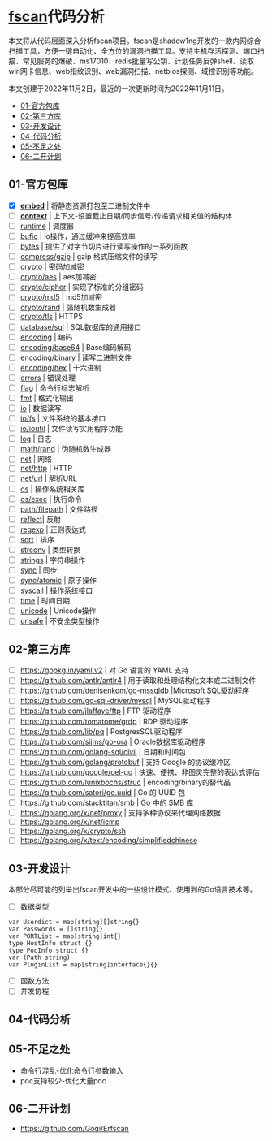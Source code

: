 # [fscan](https://github.com/shadow1ng/fscan)代码分析

本文将从代码层面深入分析fscan项目。fscan是shadow1ng开发的一款内网综合扫描工具，方便一键自动化、全方位的漏洞扫描工具。支持主机存活探测、端口扫描、常见服务的爆破、ms17010、redis批量写公钥、计划任务反弹shell、读取win网卡信息、web指纹识别、web漏洞扫描、netbios探测、域控识别等功能。

本文创建于2022年11月2日，最近的一次更新时间为2022年11月11日。

- [01-官方包库](https://github.com/Goqi/ErKai/tree/main/0x01/fscan#01-%E5%AE%98%E6%96%B9%E5%8C%85%E5%BA%93)
- [02-第三方库](https://github.com/Goqi/ErKai/tree/main/0x01/fscan#02-%E7%AC%AC%E4%B8%89%E6%96%B9%E5%BA%93)
- [03-开发设计](https://github.com/Goqi/ErKai/tree/main/0x01/fscan#03-%E5%BC%80%E5%8F%91%E8%AE%BE%E8%AE%A1)
- [04-代码分析](https://github.com/Goqi/ErKai/tree/main/0x01/fscan#04-%E4%BB%A3%E7%A0%81%E5%88%86%E6%9E%90)
- [05-不足之处](https://github.com/Goqi/ErKai/tree/main/0x01/fscan#05-%E4%B8%8D%E8%B6%B3%E4%B9%8B%E5%A4%84)
- [06-二开计划](https://github.com/Goqi/ErKai/tree/main/0x01/fscan#06-%E4%BA%8C%E5%BC%80%E8%AE%A1%E5%88%92)

## 01-官方包库

- [x] [**embed**](https://pkg.go.dev/embed) | 将静态资源打包至二进制文件中
- [ ] [**context**](https://pkg.go.dev/context) | 上下文-设置截止日期/同步信号/传递请求相关值的结构体
- [ ] [runtime](https://pkg.go.dev/runtime) | 调度器
- [ ] [bufio](https://pkg.go.dev/bufio) | io操作，通过缓冲来提高效率
- [ ] [bytes](https://pkg.go.dev/bytes) | 提供了对字节切片进行读写操作的一系列函数
- [ ] [compress/gzip](https://pkg.go.dev/compress/gzip) | gzip 格式压缩文件的读写
- [ ] [crypto](https://pkg.go.dev/crypto) | 密码加减密
- [ ] [crypto/aes](https://pkg.go.dev/crypto/aes) | aes加减密
- [ ] [crypto/cipher](https://pkg.go.dev/crypto/cipher) | 实现了标准的分组密码
- [ ] [crypto/md5](https://pkg.go.dev/crypto/md5) | md5加减密
- [ ] [crypto/rand](https://pkg.go.dev/crypto/rand) | 强随机数生成器
- [ ] [crypto/tls](https://pkg.go.dev/crypto/tls) | HTTPS
- [ ] [database/sql](https://pkg.go.dev/database/sql) | SQL数据库的通用接口
- [ ] [encoding](https://pkg.go.dev/encoding) | 编码
- [ ] [encoding/base64](https://pkg.go.dev/encoding/base64) | Base编码解码
- [ ] [encoding/binary](https://pkg.go.dev/encoding/binary) | 读写二进制文件
- [ ] [encoding/hex](https://pkg.go.dev/encoding/hex) | 十六进制
- [ ] [errors](https://pkg.go.dev/errors) | 错误处理
- [ ] [flag](https://pkg.go.dev/flag) | 命令行标志解析
- [ ] [fmt](https://pkg.go.dev/fmt) | 格式化输出
- [ ] [io](https://pkg.go.dev/io) | 数据读写
- [ ] [io/fs](https://pkg.go.dev/io/fs) | 文件系统的基本接口
- [ ] [io/ioutil](https://pkg.go.dev/io/ioutil) | 文件读写实用程序功能
- [ ] [log](https://pkg.go.dev/log) | 日志
- [ ] [math/rand](https://pkg.go.dev/math/rand) | 伪随机数生成器
- [ ] [net](https://pkg.go.dev/net) | 网络
- [ ] [net/http](https://pkg.go.dev/net/http) | HTTP
- [ ] [net/url](https://pkg.go.dev/net/url) | 解析URL
- [ ] [os](https://pkg.go.dev/os) | 操作系统相关库
- [ ] [os/exec](https://pkg.go.dev/os/exec) | 执行命令
- [ ] [path/filepath](https://pkg.go.dev/path/filepath) | 文件路径
- [ ] [reflect](https://pkg.go.dev/reflect)| 反射
- [ ] [regexp](https://pkg.go.dev/regexp) | 正则表达式
- [ ] [sort](https://pkg.go.dev/sort) | 排序
- [ ] [strconv](https://pkg.go.dev/strconv) | 类型转换
- [ ] [strings](https://pkg.go.dev/strings) | 字符串操作
- [ ] [sync](https://pkg.go.dev/sync) | 同步
- [ ] [sync/atomic](https://pkg.go.dev/sync/atomic) | 原子操作
- [ ] [syscall](https://pkg.go.dev/syscall) | 操作系统接口
- [ ] [time](https://pkg.go.dev/time) | 时间日期
- [ ] [unicode](https://pkg.go.dev/unicode) | Unicode操作
- [ ] [unsafe](https://pkg.go.dev/unsafe) | 不安全类型操作

## 02-第三方库

- [ ] https://gopkg.in/yaml.v2 | 对 Go 语言的 YAML 支持
- [ ] https://github.com/antlr/antlr4 | 用于读取和处理结构化文本或二进制文件
- [ ] https://github.com/denisenkom/go-mssqldb |Microsoft SQL驱动程序
- [ ] https://github.com/go-sql-driver/mysql | MySQL驱动程序
- [ ] https://github.com/jlaffaye/ftp | FTP 驱动程序
- [ ] https://github.com/tomatome/grdp | RDP 驱动程序
- [ ] https://github.com/lib/pq | PostgresSQL驱动程序
- [ ] https://github.com/sijms/go-ora | Oracle数据库驱动程序
- [ ] https://github.com/golang-sql/civil | 日期和时间包
- [ ] https://github.com/golang/protobuf | 支持 Google 的协议缓冲区
- [ ] https://github.com/google/cel-go | 快速、便携、非图灵完整的表达式评估
- [ ] https://github.com/lunixbochs/struc | encoding/binary的替代品
- [ ] https://github.com/satori/go.uuid | Go 的 UUID 包
- [ ] https://github.com/stacktitan/smb | Go 中的 SMB 库
- [ ] https://golang.org/x/net/proxy | 支持多种协议来代理网络数据
- [ ] https://golang.org/x/net/icmp
- [ ] https://golang.org/x/crypto/ssh
- [ ] https://golang.org/x/text/encoding/simplifiedchinese

## 03-开发设计

本部分尽可能的列举出fscan开发中的一些设计模式、使用到的Go语言技术等。

- [ ] 数据类型

```
var Userdict = map[string][]string{}
var Passwords = []string{}
var PORTList = map[string]int{}
type HostInfo struct {}
type PocInfo struct {}
var (Path string)
var PluginList = map[string]interface{}{}
```

- [ ] 函数方法
- [ ] 并发协程

## 04-代码分析

## 05-不足之处

- 命令行混乱-优化命令行参数输入
- poc支持较少-优化大量poc

## 06-二开计划

- https://github.com/Goqi/Erfscan